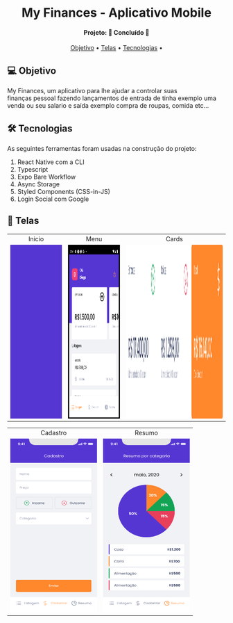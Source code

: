 <h1 align="center">
   My Finances - Aplicativo Mobile
</h1>
<h4 align="center"> 
Projeto: 🚀 Concluído 🚀
</h4>
<p align="center">
 <a href="#-objetivo">Objetivo</a> •
 <a href="#-telas">Telas</a> •
 <a href="#-tecnologias">Tecnologias</a> • 
</p>

## 💻 Objetivo

My Finances, um aplicativo para lhe ajudar a controlar suas finanças pessoal fazendo lançamentos de entrada de tinha exemplo uma venda ou seu salario e saída exemplo compra de roupas, comida etc...

## 🛠 Tecnologias

As seguintes ferramentas foram usadas na construção do projeto:

<ol> 
  <li> React Native com a CLI </li>
  <li> Typescript </li>
  <li> Expo Bare Workflow </li>
  <li> Async Storage </li>
  <li> Styled Components (CSS-in-JS)</li>
  <li> Login Social com Google</li>
</ol>
<p/>

## 📱 Telas

<table align="center" display=flex>
  <tr>
    <td align="center">Inicio</td>
    <td align="center">Menu</td>
    <td align="center">Cards</td>
  </tr>
  <tr>
    <td><img src="https://github.com/Borges10002/gofinances---react-native-expo-/blob/main/src/assets/imgs/inicio.png" width=200 height=400></td>
    <td><img src="https://github.com/Borges10002/gofinances---react-native-expo-/blob/main/src/assets/imgs/menu.png" width=200 height=400></td>
    <td><img src="https://github.com/Borges10002/gofinances---react-native-expo-/blob/main/src/assets/imgs/Cards.png" width=400 height=400></td>
  </tr>
 </table>

 <table align="center"  display=flex>
  <tr>
    <td align="center">Cadastro</td>
     <td align="center">Resumo</td>
  </tr>
  <tr>
    <td><img src="https://github.com/Borges10002/gofinances---react-native-expo-/blob/main/src/assets/imgs/Cadastro.png" width=200 height=400></td>
     <td><img src="https://github.com/Borges10002/gofinances---react-native-expo-/blob/main/src/assets/imgs/Resumo.png" width=200 height=400></td>
  </tr>
 </table>
